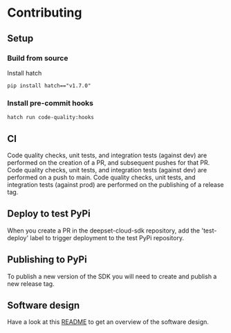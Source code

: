 # Contributing

## Setup

### Build from source

Install hatch
```
pip install hatch=="v1.7.0"
```

### Install pre-commit hooks
```
hatch run code-quality:hooks
```

## CI
Code quality checks, unit tests, and integration tests (against dev) are performed on the creation of a PR, and subsequent pushes for that PR.
Code quality checks, unit tests, and integration tests (against dev) are performed on a push to main.
Code quality checks, unit tests, and integration tests (against prod) are performed on the publishing of a release tag.

## Deploy to test PyPi

When you create a PR in the deepset-cloud-sdk repository, add the 'test-deploy' label to trigger deployment to the test PyPi repository.

## Publishing to PyPi

To publish a new version of the SDK you will need to create and publish a new release tag.


## Software design

Have a look at this [README](/deepset_cloud_sdk/README.md) to get an overview of the software design.
